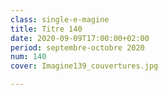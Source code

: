 ```yaml
---
class: single-e-magine
title: Titre 140
date: 2020-09-09T17:00:00+02:00
period: septembre-octobre 2020
num: 140
cover: Imagine139_couvertures.jpg

---
```

